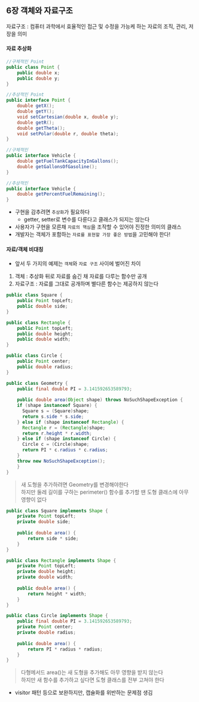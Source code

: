 ## 6장 객체와 자료구조

자료구조 : 컴퓨터 과학에서 효율적인 접근 및 수정을 가능케 하는 자료의 조직, 관리, 저장을 의미

#### 자료 추상화
```java
//구체적인 Point
public class Point { 
    public double x;
    public double y;
}
```

```java
//추상적인 Point
public interface Point {
    double getX();
    double getY();
    void setCartesian(double x, double y); 
    double getR();
    double getTheta();
    void setPolar(double r, double theta); 
}
```

```java
//구체적인
public interface Vehicle {
    double getFuelTankCapacityInGallons();
    double getGallonsOfGasoline();
}
```

```java
//추상적인
public interface Vehicle {
    double getPercentFuelRemaining();
}
```

* 구현을 감추려면 `추상화`가 필요하다
    * getter, setter로 변수를 다룬다고 클래스가 되지는 않는다
* 사용자가 구현을 모른채 `자료의 핵심`을 조작할 수 있어야 진정한 의미의 클래스
* 개발자는 객체가 포함하는 `자료를 표현할 가장 좋은 방법`을 고민해야 한다!

#### 자료/객체 비대칭
* 앞서 두 가지의 예제는 `객체`와 `자료 구조` 사이에 벌어진 차이
1. 객체 : 추상화 뒤로 자료를 숨긴 채 자료를 다루는 함수만 공개
2. 자료구조 : 자료를 그대로 공개하며 별다른 함수는 제공하지 않는다

```java
public class Square { 
    public Point topLeft; 
    public double side;
}

public class Rectangle { 
    public Point topLeft; 
    public double height; 
    public double width;
}

public class Circle { 
    public Point center; 
    public double radius;
}

public class Geometry {
    public final double PI = 3.141592653589793;
    
    public double area(Object shape) throws NoSuchShapeException {
    if (shape instanceof Square) { 
      Square s = (Square)shape; 
      return s.side * s.side;
    } else if (shape instanceof Rectangle) { 
      Rectangle r = (Rectangle)shape; 
      return r.height * r.width;
    } else if (shape instanceof Circle) {
      Circle c = (Circle)shape;
      return PI * c.radius * c.radius; 
    }
    throw new NoSuchShapeException(); 
    }
}
```

> 새 도형을 추가하려면 Geometry를 변경해야한다  
하지만 둘레 길이를 구하는 perimeter() 함수를 추가할 땐 도형 클래스에 아무 영향이 없다

```java
public class Square implements Shape { 
    private Point topLeft;
    private double side;
    
    public double area() { 
        return side * side;
    } 
}

public class Rectangle implements Shape { 
    private Point topLeft;
    private double height;
    private double width;
    
    public double area() { 
        return height * width;
    } 
}

public class Circle implements Shape { 
    public final double PI = 3.141592653589793;
    private Point center;
    private double radius;
    
    public double area() {
        return PI * radius * radius;
    } 
}
```
> 다형메서드 area()는 새 도형을 추가해도 아무 영향을 받지 않는다  
하지만 새 함수를 추가하고 싶다면 도형 클래스를 전부 고쳐야 한다

* visitor 패턴 등으로 보완하지만, 캡슐화를 위반하는 문제점 생김
